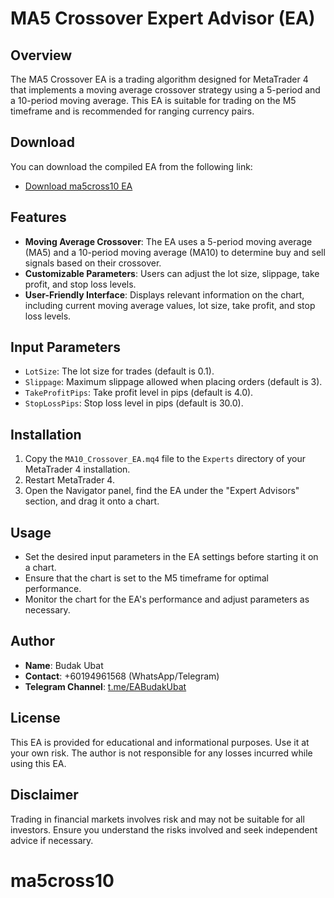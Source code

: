 # MA5 Crossover Expert Advisor (EA)

## Overview
The MA5 Crossover EA is a trading algorithm designed for MetaTrader 4 that implements a moving average crossover strategy using a 5-period and a 10-period moving average. This EA is suitable for trading on the M5 timeframe and is recommended for ranging currency pairs.

## Download
You can download the compiled EA from the following link:
- [Download ma5cross10 EA](https://github.com/syarief02/ma5cross10/raw/refs/heads/main/ma5cross10.ex4)

## Features
- **Moving Average Crossover**: The EA uses a 5-period moving average (MA5) and a 10-period moving average (MA10) to determine buy and sell signals based on their crossover.
- **Customizable Parameters**: Users can adjust the lot size, slippage, take profit, and stop loss levels.
- **User-Friendly Interface**: Displays relevant information on the chart, including current moving average values, lot size, take profit, and stop loss levels.

## Input Parameters
- `LotSize`: The lot size for trades (default is 0.1).
- `Slippage`: Maximum slippage allowed when placing orders (default is 3).
- `TakeProfitPips`: Take profit level in pips (default is 4.0).
- `StopLossPips`: Stop loss level in pips (default is 30.0).

## Installation
1. Copy the `MA10_Crossover_EA.mq4` file to the `Experts` directory of your MetaTrader 4 installation.
2. Restart MetaTrader 4.
3. Open the Navigator panel, find the EA under the "Expert Advisors" section, and drag it onto a chart.

## Usage
- Set the desired input parameters in the EA settings before starting it on a chart.
- Ensure that the chart is set to the M5 timeframe for optimal performance.
- Monitor the chart for the EA's performance and adjust parameters as necessary.

## Author
- **Name**: Budak Ubat
- **Contact**: +60194961568 (WhatsApp/Telegram)
- **Telegram Channel**: [t.me/EABudakUbat](https://t.me/EABudakUbat)

## License
This EA is provided for educational and informational purposes. Use it at your own risk. The author is not responsible for any losses incurred while using this EA.

## Disclaimer
Trading in financial markets involves risk and may not be suitable for all investors. Ensure you understand the risks involved and seek independent advice if necessary.
# ma5cross10

